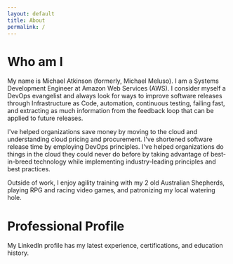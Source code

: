 ```yaml
---
layout: default
title: About
permalink: /
---
```


# Who am I

My name is Michael Atkinson (formerly, Michael Meluso). I am a Systems Development Engineer at Amazon Web Services (AWS). I consider myself a DevOps evangelist and always look for ways to improve software releases through Infrastructure as Code, automation, continuous testing, failing fast, and extracting as much information from the feedback loop that can be applied to future releases.

I've helped organizations save money by moving to the cloud and understanding cloud pricing and procurement. I've shortened software release time by employing DevOps principles. I've helped organizations do things in the cloud they could never do before by taking advantage of best-in-breed technology while implementing industry-leading principles and best practices.

Outside of work, I enjoy agility training with my 2 old Australian Shepherds, playing RPG and racing video games, and patronizing my local watering hole.

# Professional Profile

My LinkedIn profile has my latest experience, certifications, and education history.
